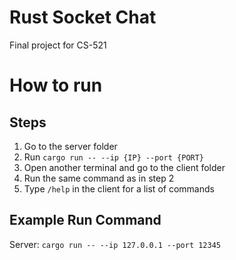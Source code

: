 # Rust Socket Chat

Final project for CS-521

# How to run

## Steps

1. Go to the server folder
2. Run `cargo run -- --ip {IP} --port {PORT}`
3. Open another terminal and go to the client folder
4. Run the same command as in step 2
5. Type `/help` in the client for a list of commands

## Example Run Command

Server:
`cargo run -- --ip 127.0.0.1 --port 12345`
